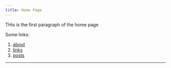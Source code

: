 ```yaml
---
title: Home Page
---
```



THis is the first paragraph of the home page

Some links:

1. [about](/about/)
2. [links](/links/)
3. [posts](/posts/)

---